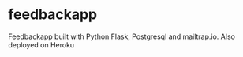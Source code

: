 # feedbackapp
Feedbackapp built with Python Flask, Postgresql and mailtrap.io. Also deployed on Heroku
